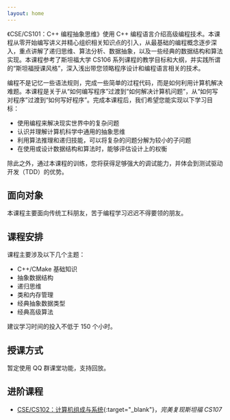 ```yaml
---
layout: home
---
```


《CSE/CS101：C++ 编程抽象思维》使用 C++ 编程语言介绍高级编程技术。本课程从零开始编写讲义并精心组织相关知识点的引入，从最基础的编程概念逐步深入，重点讲解了递归思维、算法分析、数据抽象，以及一些经典的数据结构和算法实现。本课程参考了斯坦福大学 CS106 系列课程的教学目标和大纲，并实践所谓的“斯坦福授课风格”，深入浅出带您领略程序设计和编程语言相关的技术。

编程不是记忆一些语法规则，完成一些简单的过程代码，而是如何利用计算机解决难题。本课程是关于从“如何编写程序”过渡到“如何解决计算机问题”，从“如何写对程序”过渡到“如何写好程序”。完成本课程后，我们希望您能实现以下学习目标：

- 使用编程来解决现实世界中的复杂问题
- 认识并理解计算机科学中通用的抽象思维
- 利用算法推理和递归技能，可以将复杂的问题分解为较小的子问题
- 在使用或设计数据结构和算法时，能够评估设计上的权衡

除此之外，通过本课程的训练，您将获得足够强大的调试能力，并体会到测试驱动开发（TDD）的优势。

## 面向对象

本课程主要面向传统工科朋友，苦于编程学习迟迟不得要领的朋友。

## 课程安排

课程主要涉及以下几个主题：

- C++/CMake 基础知识
- 抽象数据结构
- 递归思维
- 类和内存管理
- 经典抽象数据类型
- 经典高级算法

建议学习时间的投入不低于 150 个小时。

## 授课方式

暂定使用 QQ 群课堂功能，支持回放。

## 进阶课程

- [CSE/CS102：计算机组成与系统](https://cs102.stickmind.com/){:target="_blank"}，*完美复现斯坦福 CS107*
